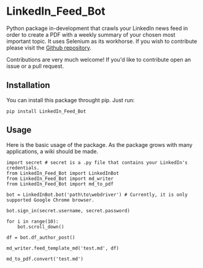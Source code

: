 # LinkedIn_Feed_Bot

Python package in-development that crawls your LinkedIn news feed in order to create a PDF with a weekly summary of your chosen most important topic. It uses Selenium as its workhorse. If you wish to contribute please visit the [Github repository](https://github.com/Martins6/LinkedIn_Feed_Bot).

Contributions are very much welcome! If you'd like to contribute open an issue or a pull request.

## Installation

You can install this package throught pip. Just run:

```{python}
pip install LinkedIn_Feed_Bot
```

## Usage

Here is the basic usage of the package. As the package grows with many applications, a wiki should be made.

```{python}
import secret # secret is a .py file that contains your LinkedIn's credentials.
from LinkedIn_Feed_Bot import LinkedInBot
from LinkedIn_Feed_Bot import md_writer
from LinkedIn_Feed_Bot import md_to_pdf

bot = LinkedInBot.bot('path\to\webdriver') # Currently, it is only supported Google Chrome browser.

bot.sign_in(secret.username, secret.password)

for i in range(10):
    bot.scroll_down()

df = bot.df_author_post()

md_writer.feed_template_md('test.md', df)

md_to_pdf.convert('test.md')
```